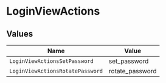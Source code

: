 # LoginViewActions


## Values

| Name                             | Value                            |
| -------------------------------- | -------------------------------- |
| `LoginViewActionsSetPassword`    | set_password                     |
| `LoginViewActionsRotatePassword` | rotate_password                  |